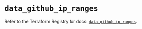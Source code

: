 # `data_github_ip_ranges`

Refer to the Terraform Registry for docs: [`data_github_ip_ranges`](https://registry.terraform.io/providers/integrations/github/6.7.3/docs/data-sources/ip_ranges).
